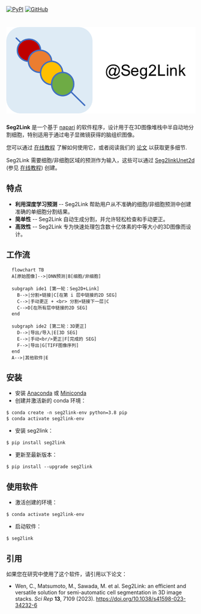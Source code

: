 [![PyPI](https://img.shields.io/pypi/v/seg2link)](https://pypi.org/project/seg2link/) [![GitHub](https://img.shields.io/github/license/WenChentao/3DeeCellTracker)](https://github.com/WenChentao/3DeeCellTracker/blob/master/LICENSE)

# ![图标](docs/pics/icon.svg)

**Seg2Link** 是一个基于 [napari](https://napari.org) 的软件程序，设计用于在3D图像堆栈中半自动地分割细胞，特别适用于通过电子显微镜获得的脑组织图像。

您可以通过 [在线教程](https://wenchentao.github.io/Seg2Link/) 了解如何使用它，或者阅读我们的 [论文](https://doi.org/10.1038/s41598-023-34232-6) 以获取更多细节.

Seg2Link 需要细胞/非细胞区域的预测作为输入，这些可以通过 [Seg2linkUnet2d](https://github.com/WenChentao/seg2link_unet2d) (参见 [在线教程](https://wenchentao.github.io/Seg2Link/seg2link-unet2d.html)) 创建。

## 特点
- **利用深度学习预测** -- Seg2Link 帮助用户从不准确的细胞/非细胞预测中创建准确的单细胞分割结果。
- **简单性** -- Seg2Link 自动生成分割，并允许轻松检查和手动更正。
- **高效性** -- Seg2Link 专为快速处理包含数十亿体素的中等大小的3D图像而设计。

## 工作流
```mermaid
  flowchart TB
  A[原始图像]-->|DNN预测|B[细胞/非细胞]

  subgraph ide1 [第一轮：Seg2D+Link]
    B-->|分割+链接|C[在第 i 层中链接的2D SEG]
    C-->|手动更正 + <br> 分割+链接下一层|C
    C-->D[在所有层中链接的2D SEG]
  end

  subgraph ide2 [第二轮：3D更正]
    D-->|导出/导入|E[3D SEG]
    E-->|手动<br/>更正|F[完成的 SEG]
    F-->|导出|G[TIFF图像序列]
  end
  A-->|其他软件|E
```

## 安装
- 安装 [Anaconda](https://www.anaconda.com/products/individual) 或 [Miniconda](https://conda.io/miniconda.html)
- 创建并激活新的 conda 环境：
```console
$ conda create -n seg2link-env python=3.8 pip
$ conda activate seg2link-env
```
- 安装 seg2link：
```console
$ pip install seg2link
```
- 更新至最新版本：
```console
$ pip install --upgrade seg2link
```

## 使用软件
- 激活创建的环境：
```console
$ conda activate seg2link-env
```
- 启动软件：
```console
$ seg2link
```

## 引用
如果您在研究中使用了这个软件，请引用以下论文：
- Wen, C., Matsumoto, M., Sawada, M. et al. Seg2Link: an efficient and versatile solution for semi-automatic cell segmentation in 3D image stacks. _Sci Rep_ **13**, 7109 (2023). https://doi.org/10.1038/s41598-023-34232-6

